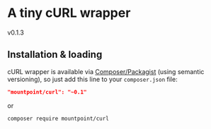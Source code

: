 A tiny cURL wrapper
========================

v0.1.3

## Installation & loading

cURL wrapper is available via [Composer/Packagist](https://packagist.org/packages/mountpoint/curl) (using semantic versioning), so just add this line to your `composer.json` file:

```json
"mountpoint/curl": "~0.1"
```

or

```sh
composer require mountpoint/curl
```
